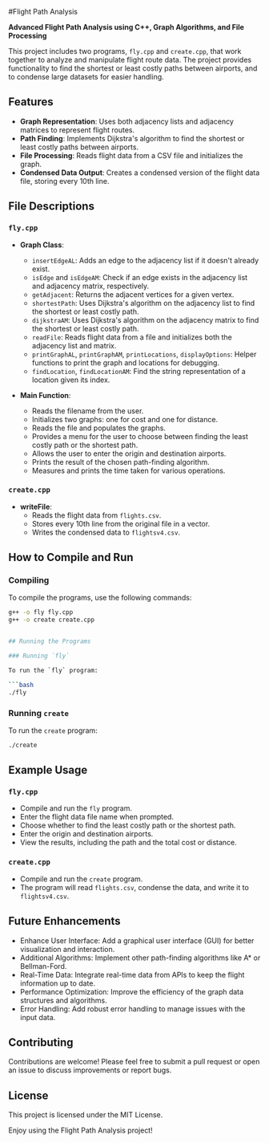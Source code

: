 #Flight Path Analysis

**Advanced Flight Path Analysis using C++, Graph Algorithms, and File Processing**

This project includes two programs, `fly.cpp` and `create.cpp`, that work together to analyze and manipulate flight route data. The project provides functionality to find the shortest or least costly paths between airports, and to condense large datasets for easier handling.

## Features

- **Graph Representation**: Uses both adjacency lists and adjacency matrices to represent flight routes.
- **Path Finding**: Implements Dijkstra's algorithm to find the shortest or least costly paths between airports.
- **File Processing**: Reads flight data from a CSV file and initializes the graph.
- **Condensed Data Output**: Creates a condensed version of the flight data file, storing every 10th line.

## File Descriptions

### `fly.cpp`

- **Graph Class**:
  - `insertEdgeAL`: Adds an edge to the adjacency list if it doesn't already exist.
  - `isEdge` and `isEdgeAM`: Check if an edge exists in the adjacency list and adjacency matrix, respectively.
  - `getAdjacent`: Returns the adjacent vertices for a given vertex.
  - `shortestPath`: Uses Dijkstra's algorithm on the adjacency list to find the shortest or least costly path.
  - `dijkstraAM`: Uses Dijkstra's algorithm on the adjacency matrix to find the shortest or least costly path.
  - `readFile`: Reads flight data from a file and initializes both the adjacency list and matrix.
  - `printGraphAL`, `printGraphAM`, `printLocations`, `displayOptions`: Helper functions to print the graph and locations for debugging.
  - `findLocation`, `findLocationAM`: Find the string representation of a location given its index.

- **Main Function**:
  - Reads the filename from the user.
  - Initializes two graphs: one for cost and one for distance.
  - Reads the file and populates the graphs.
  - Provides a menu for the user to choose between finding the least costly path or the shortest path.
  - Allows the user to enter the origin and destination airports.
  - Prints the result of the chosen path-finding algorithm.
  - Measures and prints the time taken for various operations.

### `create.cpp`

- **writeFile**:
  - Reads the flight data from `flights.csv`.
  - Stores every 10th line from the original file in a vector.
  - Writes the condensed data to `flightsv4.csv`.

## How to Compile and Run

### Compiling

To compile the programs, use the following commands:

```bash
g++ -o fly fly.cpp
g++ -o create create.cpp


## Running the Programs

### Running `fly`

To run the `fly` program:

```bash
./fly
```

### Running `create`

To run the `create` program:

```bash
./create
```

## Example Usage

### `fly.cpp`

- Compile and run the `fly` program.
- Enter the flight data file name when prompted.
- Choose whether to find the least costly path or the shortest path.
- Enter the origin and destination airports.
- View the results, including the path and the total cost or distance.

### `create.cpp`

- Compile and run the `create` program.
- The program will read `flights.csv`, condense the data, and write it to `flightsv4.csv`.

## Future Enhancements

- Enhance User Interface: Add a graphical user interface (GUI) for better visualization and interaction.
- Additional Algorithms: Implement other path-finding algorithms like A* or Bellman-Ford.
- Real-Time Data: Integrate real-time data from APIs to keep the flight information up to date.
- Performance Optimization: Improve the efficiency of the graph data structures and algorithms.
- Error Handling: Add robust error handling to manage issues with the input data.

## Contributing

Contributions are welcome! Please feel free to submit a pull request or open an issue to discuss improvements or report bugs.

## License

This project is licensed under the MIT License.


Enjoy using the Flight Path Analysis project!
